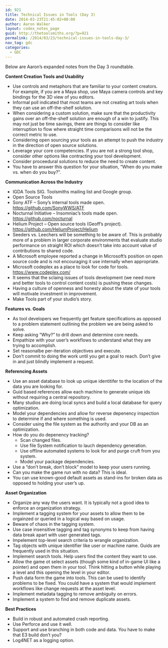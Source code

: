 ```yaml
---
id: 921
title: Technical Issues in Tools (Day 3)
date: 2014-03-23T21:45:02+00:00
author: Aaron Walker
layout: codex_notes_page
guid: http://thetoolsmiths.org/?p=921
permalink: /2014/03/23/technical-issues-in-tools-day-3/
nav_tag: gdc
categories:
  - GDC
---
```


Below are Aaron&#8217;s expanded notes from the Day 3 roundtable.

**Content Creation Tools and Usability**

  * Use controls and metaphors that are familiar to your content creators. For example, if you are a Maya shop, use Maya camera controls and key bindings for the 3D view of you editors.
  * Informal poll indicated that most teams are not creating art tools when they can use an off-the-shelf solution.
  * When considering a custom solution, make sure that the productivity gains over an off-the-shelf solution are enough of a win to justify. This may not just be time savings, there are things to consider like interruption to flow where straight time comparisons will not be the correct metric to use.
  * Considering open sourcing your tools as an attempt to push the industry in the direction of open source solutions.
  * Leverage your core competencies. If you are not a strong tool shop, consider other options like contracting your tool development.
  * Consider proceedural solutions to reduce the need to create content.
  * You have to answer this question for your situation, &#8220;When do you make vs. when do you buy?&#8221;.

**Communication Across the Industry**

  * IGDA Tools SIG. Toolsmiths mailing list and Google group.
  * Open Source Tools
  * Sony ATF &#8211; Sony&#8217;s internal tools made open. https://github.com/SonyWWS/ATF
  * Nocturnal Initiative &#8211; Insomniac&#8217;s tools made open. https://github.com/nocturnal
  * Helium Project &#8211; Open source tools (Geoff&#8217;s project). https://github.com/HeliumProject/Helium
  * Seeders vs. Leechers will be something to be aware of. This is probably more of a problem in larger corporate environments that evaluate studio performance on straight ROI which doesn&#8217;t take into account value of contributions to shared code.
  * A Microsoft employee reported a change in Microsoft&#8217;s position on open source code and is not encouraging it use internally when appropriate.
  * Microsoft codeplex as a place to look for code for tools. https://www.codeplex.com/
  * It seems that the sclaing issues of tools development (we need more and better tools to control content costs) is pushing these changes.
  * Having a culture of openness and honesty about the state of your tools will motivate investment in improvement.
  * Make Tools part of your studio&#8217;s story.

**Features vs. Goals**

  * As tool developers we frequently get feature specifications as opposed to a problem statement outlining the problem we are being asked to solve.
  * Keep asking &#8220;Why?&#8221; to drill down and determine core needs.
  * Empathize with your user&#8217;s workflows to understand what they are trying to accomplish.
  * Set reasonalbe per-iteration objectives and execute.
  * Don&#8217;t commit to doing the work until you get a goal to reach. Don&#8217;t give in and just blindly implement a request.

**Referencing Assets**

  * Use an asset database to look up unique identitifer to the location of the data you are looking for.
  * Guid based references allow each machine to generate unique ids without requiring a central repository.
  * Many studios are doing local syncs and build a local database for query optimization.
  * Model your dependencies and allow for reverse depenency inspection to determine if and where something is used.
  * Consider using the file system as the authority and your DB as an optimization.
  * How do you do depenency tracking? 
      * Scan changed files.
      * Use file System notification to lauch dependency generation.
      * Use offline automated systems to look for and purge cruft from you system.
      * Model your package dependencies.
  * Use a &#8220;don&#8217;t break, don&#8217;t block&#8221; model to keep your users running.
  * Can you make the game run with no data? This is ideal.
  * You can use known-good default assets as stand-ins for broken data as opposed to holding your user&#8217;s up.

**Asset Organization**

  * Organize any way the users want. It is typically not a good idea to enforce an organization strategy.
  * Implement a tagging system for your assets to allow them to be orgainzed or queried in a logical way based on usage.
  * Beware of chaos in the tagging system.
  * Use case insensitive tagging and tag synonyms to keep from having data break apart with user generated tags.
  * Impelement top-level search criteria to wrangle organization.
  * Tag objects with unique identifier like user or machine name. Guids are frequently used in this situation.
  * Implement search tools. Help users find the content they want to use.
  * Allow the game ot select assets (though some kind of in-game UI like a pointer) and open them in your tool. Think hitting a button while playing a level and this opening the level in your editor.
  * Push data form the game into tools. This can be used to identify problems to be fixed. You could have a system that would implement workflows like change requests at the asset level.
  * Implement metadata tagging to remove ambiguity on errors.
  * Implement a system to find and remove duplicate assets.

**Best Practices**

  * Build in robust and automated crash reporting.
  * Use Perforce and use it well.
  * Support and use branching in both code and data. You have to make that E3 build don&#8217;t you?
  * Log4NET as a logging option.